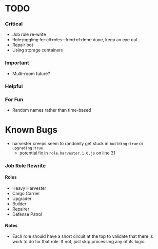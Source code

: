 # TODO

### Critical
* Job role re-write
* ~~Role juggling for all roles - kind of done~~ done, keep an eye out 
* Repair bot
* Using storage containers

### Important
* Multi-room future?

### Helpful

### For Fun
* Random names rather than time-based

# Known Bugs
* harvester creeps seem to randomly get stuck in `building:true` or `upgrading:true`
  * potential fix in `role.harvester.1.0.js` on line 31


### Job Role Rewrite
#### Roles
* Heavy Harvester
* Cargo Carrier
* Upgrader
* Builder
* Repairer
* Defense Patrol

#### Notes
* Each role should have a short circuit at the top to validate that there is work to do for that role. If not, just skip processing any of its logic.